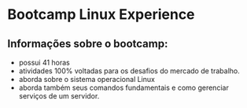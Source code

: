 # Bootcamp Linux Experience

## Informações sobre o bootcamp:
- possui 41 horas
- atividades 100% voltadas para os desafios do mercado de trabalho. 
- aborda sobre o sistema operacional Linux 
- aborda também seus comandos fundamentais e como gerenciar serviços de um servidor.  

